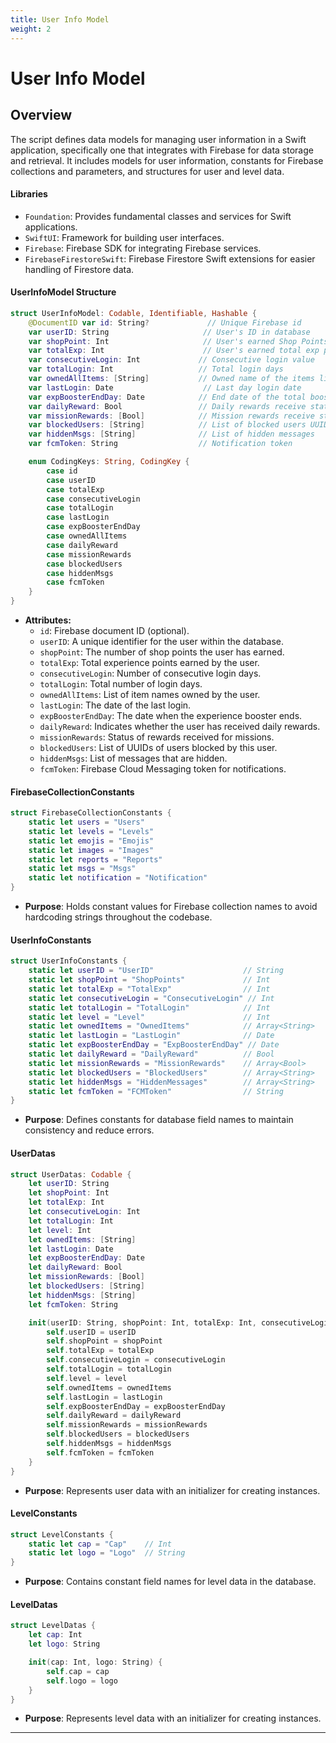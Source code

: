 ```yaml
---
title: User Info Model
weight: 2
---
```


# User Info Model

## Overview

The script defines data models for managing user information in a Swift application, specifically one that integrates with Firebase for data storage and retrieval. It includes models for user information, constants for Firebase collections and parameters, and structures for user and level data.

#### **Libraries**

- `Foundation`: Provides fundamental classes and services for Swift applications.
- `SwiftUI`: Framework for building user interfaces.
- `Firebase`: Firebase SDK for integrating Firebase services.
- `FirebaseFirestoreSwift`: Firebase Firestore Swift extensions for easier handling of Firestore data.

#### **UserInfoModel Structure**

```swift
struct UserInfoModel: Codable, Identifiable, Hashable {
    @DocumentID var id: String?             // Unique Firebase id
    var userID: String                     // User's ID in database
    var shopPoint: Int                     // User's earned Shop Points
    var totalExp: Int                      // User's earned total exp points
    var consecutiveLogin: Int             // Consecutive login value
    var totalLogin: Int                   // Total login days
    var ownedAllItems: [String]           // Owned name of the items list
    var lastLogin: Date                    // Last day login date
    var expBoosterEndDay: Date            // End date of the total booster
    var dailyReward: Bool                 // Daily rewards receive status
    var missionRewards: [Bool]            // Mission rewards receive status
    var blockedUsers: [String]            // List of blocked users UUID
    var hiddenMsgs: [String]              // List of hidden messages
    var fcmToken: String                  // Notification token

    enum CodingKeys: String, CodingKey {
        case id
        case userID
        case totalExp
        case consecutiveLogin
        case totalLogin
        case lastLogin
        case expBoosterEndDay
        case ownedAllItems
        case dailyReward
        case missionRewards
        case blockedUsers
        case hiddenMsgs
        case fcmToken
    }
}
```

- **Attributes:**
  - `id`: Firebase document ID (optional).
  - `userID`: A unique identifier for the user within the database.
  - `shopPoint`: The number of shop points the user has earned.
  - `totalExp`: Total experience points earned by the user.
  - `consecutiveLogin`: Number of consecutive login days.
  - `totalLogin`: Total number of login days.
  - `ownedAllItems`: List of item names owned by the user.
  - `lastLogin`: The date of the last login.
  - `expBoosterEndDay`: The date when the experience booster ends.
  - `dailyReward`: Indicates whether the user has received daily rewards.
  - `missionRewards`: Status of rewards received for missions.
  - `blockedUsers`: List of UUIDs of users blocked by this user.
  - `hiddenMsgs`: List of messages that are hidden.
  - `fcmToken`: Firebase Cloud Messaging token for notifications.

#### **FirebaseCollectionConstants**

```swift
struct FirebaseCollectionConstants {
    static let users = "Users"
    static let levels = "Levels"
    static let emojis = "Emojis"
    static let images = "Images"
    static let reports = "Reports"
    static let msgs = "Msgs"
    static let notification = "Notification"
}
```

- **Purpose**: Holds constant values for Firebase collection names to avoid hardcoding strings throughout the codebase.

#### **UserInfoConstants**

```swift
struct UserInfoConstants {
    static let userID = "UserID"                    // String
    static let shopPoint = "ShopPoints"             // Int
    static let totalExp = "TotalExp"                // Int
    static let consecutiveLogin = "ConsecutiveLogin" // Int
    static let totalLogin = "TotalLogin"            // Int
    static let level = "Level"                      // Int
    static let ownedItems = "OwnedItems"            // Array<String>
    static let lastLogin = "LastLogin"              // Date
    static let expBoosterEndDay = "ExpBoosterEndDay" // Date
    static let dailyReward = "DailyReward"          // Bool
    static let missionRewards = "MissionRewards"    // Array<Bool>
    static let blockedUsers = "BlockedUsers"        // Array<String>
    static let hiddenMsgs = "HiddenMessages"        // Array<String>
    static let fcmToken = "FCMToken"                // String
}
```

- **Purpose**: Defines constants for database field names to maintain consistency and reduce errors.

#### **UserDatas**

```swift
struct UserDatas: Codable {
    let userID: String
    let shopPoint: Int
    let totalExp: Int
    let consecutiveLogin: Int
    let totalLogin: Int
    let level: Int
    let ownedItems: [String]
    let lastLogin: Date
    let expBoosterEndDay: Date
    let dailyReward: Bool
    let missionRewards: [Bool]
    let blockedUsers: [String]
    let hiddenMsgs: [String]
    let fcmToken: String

    init(userID: String, shopPoint: Int, totalExp: Int, consecutiveLogin: Int, totalLogin: Int, level: Int, ownedItems: [String], lastLogin: Date, expBoosterEndDay: Date, dailyReward: Bool, missionRewards: [Bool], blockedUsers: [String], hiddenMsgs: [String], fcmToken: String) {
        self.userID = userID
        self.shopPoint = shopPoint
        self.totalExp = totalExp
        self.consecutiveLogin = consecutiveLogin
        self.totalLogin = totalLogin
        self.level = level
        self.ownedItems = ownedItems
        self.lastLogin = lastLogin
        self.expBoosterEndDay = expBoosterEndDay
        self.dailyReward = dailyReward
        self.missionRewards = missionRewards
        self.blockedUsers = blockedUsers
        self.hiddenMsgs = hiddenMsgs
        self.fcmToken = fcmToken
    }
}
```

- **Purpose**: Represents user data with an initializer for creating instances.

#### **LevelConstants**

```swift
struct LevelConstants {
    static let cap = "Cap"    // Int
    static let logo = "Logo"  // String
}
```

- **Purpose**: Contains constant field names for level data in the database.

#### **LevelDatas**

```swift
struct LevelDatas {
    let cap: Int
    let logo: String

    init(cap: Int, logo: String) {
        self.cap = cap
        self.logo = logo
    }
}
```

- **Purpose**: Represents level data with an initializer for creating instances.

<!-- ## Summary

This script provides a structured way to handle user information and level data in a Swift application using Firebase. It defines models for user data, constants for Firebase collections and field names, and structures for user and level data. This approach ensures consistency, reduces errors, and simplifies the management of Firebase data. -->

---